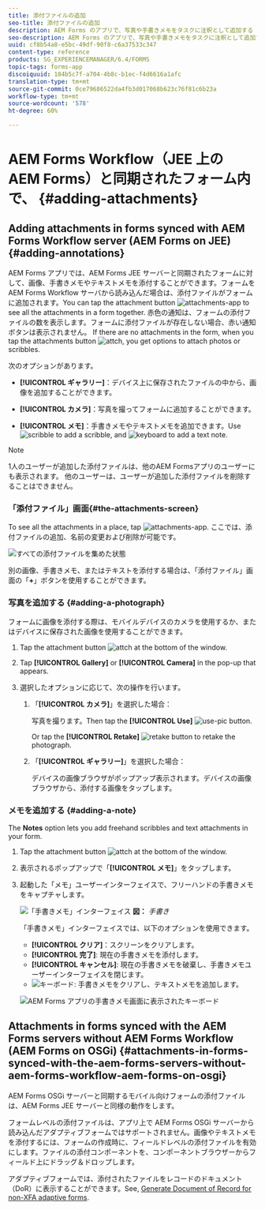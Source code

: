 ```yaml
---
title: 添付ファイルの追加
seo-title: 添付ファイルの追加
description: AEM Forms のアプリで、写真や手書きメモをタスクに注釈として追加する
seo-description: AEM Forms のアプリで、写真や手書きメモをタスクに注釈として追加する
uuid: cf8b54a8-e5bc-49df-90f8-c6a37533c347
content-type: reference
products: SG_EXPERIENCEMANAGER/6.4/FORMS
topic-tags: forms-app
discoiquuid: 184b5c7f-a704-4b8c-b1ec-f4d6616a1afc
translation-type: tm+mt
source-git-commit: 0ce79686522da4fb3d017068b623c76f81c6b23a
workflow-type: tm+mt
source-wordcount: '578'
ht-degree: 60%

---
```



# AEM Forms Workflow（JEE 上の AEM Forms）と同期されたフォーム内で、 {#adding-attachments}

## Adding attachments in forms synced with AEM Forms Workflow server (AEM Forms on JEE) {#adding-annotations}

AEM Forms アプリでは、AEM Forms JEE サーバーと同期されたフォームに対して、画像、手書きメモやテキストメモを添付することができます。フォームを AEM Forms Workflow サーバから読み込んだ場合は、添付ファイルがフォームに追加されます。You can tap the attachment button ![attachments-app](assets/attachments-app.png) to see all the attachments in a form together. 赤色の通知は、フォームの添付ファイルの数を表示します。フォームに添付ファイルが存在しない場合、赤い通知ボタンは表示されません。 If there are no attachments in the form, when you tap the attachments button ![attch](assets/attch.png), you get options to attach photos or scribbles.

次のオプションがあります。

* **[!UICONTROL ギャラリー]**：デバイス上に保存されたファイルの中から、画像を追加することができます。

* **[!UICONTROL カメラ]**：写真を撮ってフォームに追加することができます。

* **[!UICONTROL メモ]**：手書きメモやテキストメモを追加できます。Use ![scribble](assets/scribble.png) to add a scribble, and ![keyboard](assets/keyboard.png) to add a text note.

>[!NOTE]
>
>1人のユーザーが追加した添付ファイルは、他のAEM Formsアプリのユーザーにも表示されます。 他のユーザーは、ユーザーが追加した添付ファイルを削除することはできません。


### 「添付ファイル」画面{#the-attachments-screen}

To see all the attachments in a place, tap ![attachments-app](assets/attachments-app.png). ここでは、添付ファイルの追加、名前の変更および削除が可能です。

![すべての添付ファイルを集めた状態](assets/attachments-screen.png)

別の画像、手書きメモ、またはテキストを添付する場合は、「添付ファイル」画面の「**+**」ボタンを使用することができます。

### 写真を追加する {#adding-a-photograph}

フォームに画像を添付する際は、モバイルデバイスのカメラを使用するか、またはデバイスに保存された画像を使用することができます。

1. Tap the attachment button ![attch](assets/attch.png) at the bottom of the window.
1. Tap **[!UICONTROL Gallery]** or **[!UICONTROL Camera]** in the pop-up that appears.
1. 選択したオプションに応じて、次の操作を行います。

   1. 「**[!UICONTROL カメラ]**」を選択した場合：

      写真を撮ります。Then tap the **[!UICONTROL Use]** ![use-pic](assets/use-pic.png) button.

      Or tap the **[!UICONTROL Retake]** ![retake](assets/retake.png) button to retake the photograph.

   1. 「**[!UICONTROL ギャラリー]**」を選択した場合：

      デバイスの画像ブラウザがポップアップ表示されます。デバイスの画像ブラウザから、添付する画像をタップします。

### メモを追加する {#adding-a-note}

The **Notes** option lets you add freehand scribbles and text attachments in your form.

1. Tap the attachment button ![attch](assets/attch.png) at the bottom of the window.
1. 表示されるポップアップで「**[!UICONTROL メモ]**」をタップします。
1. 起動した「メモ」ユーザーインターフェイスで、フリーハンドの手書きメモをキャプチャします。

   ![「手書きメモ」インターフェイス](assets/scribble-ui.png)
   **図：** *手書き*

   「手書きメモ」インターフェイスでは、以下のオプションを使用できます。

   * **[!UICONTROL クリア]**：スクリーンをクリアします。
   * **[!UICONTROL 完了]**: 現在の手書きメモを添付します。
   * **[!UICONTROL キャンセル]**: 現在の手書きメモを破棄し、手書きメモユーザーインターフェイスを閉じます。
   * ![キーボード](assets/keyboard.png): 手書きメモをクリアし、テキストメモを追加します。

   ![AEM Forms アプリの手書きメモ画面に表示されたキーボード](assets/keyboard-inapp.png)

## Attachments in forms synced with the AEM Forms servers without AEM Forms Workflow (AEM Forms on OSGi) {#attachments-in-forms-synced-with-the-aem-forms-servers-without-aem-forms-workflow-aem-forms-on-osgi}

AEM Forms OSGi サーバーと同期するモバイル向けフォームの添付ファイルは、AEM Forms JEE サーバーと同様の動作をします。

フォームレベルの添付ファイルは、アプリ上で AEM Forms OSGi サーバーから読み込んだアダプティブフォームではサポートされません。画像やテキストメモを添付するには、フォームの作成時に、フィールドレベルの添付ファイルを有効にします。ファイルの添付コンポーネントを、コンポーネントブラウザーからフィールド上にドラッグ＆ドロップします。

アダプティブフォームでは、添付されたファイルをレコードのドキュメント（DoR）に表示することができます。See, [Generate Document of Record for non-XFA adaptive forms](/help/forms/using/generate-document-of-record-for-non-xfa-based-adaptive-forms.md).
